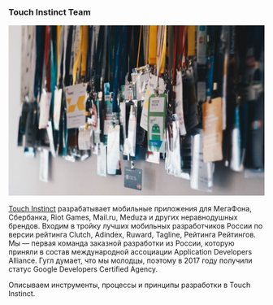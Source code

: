 ### Touch Instinct Team

![Mobile Team](/resources/teamphoto.jpg)

[Touch Instinct](http://touchin.ru/) разрабатывает мобильные приложения для МегаФона, Сбербанка, Riot Games, Mail.ru, Meduza и других неравнодушных брендов. Входим в тройку лучших мобильных разработчиков России по версии рейтинга Clutch, Adindex, Ruward, Tagline, Рейтинга Рейтингов. Мы — первая команда заказной разработки из России, которую приняли в состав международной ассоциации Application Developers Alliance. Гугл думает, что мы молодцы, поэтому в 2017 году получили статус Google Developers Certified Agency.
 
Описываем инструменты, процессы и принципы разработки в Touch Instinct.
